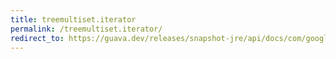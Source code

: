 ```yaml
---
title: treemultiset.iterator
permalink: /treemultiset.iterator/
redirect_to: https://guava.dev/releases/snapshot-jre/api/docs/com/google/common/collect/TreeMultiset.html#iterator--
---
```

